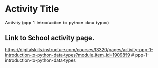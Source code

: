 # Activity Title
Activity (ppp-1-introduction-to-python-data-types)

## Link to School activity page.
https://digitalskills.instructure.com/courses/13320/pages/activity-ppp-1-introduction-to-python-data-types?module_item_id=1909859 # ppp-1-introduction-to-python-data-types
